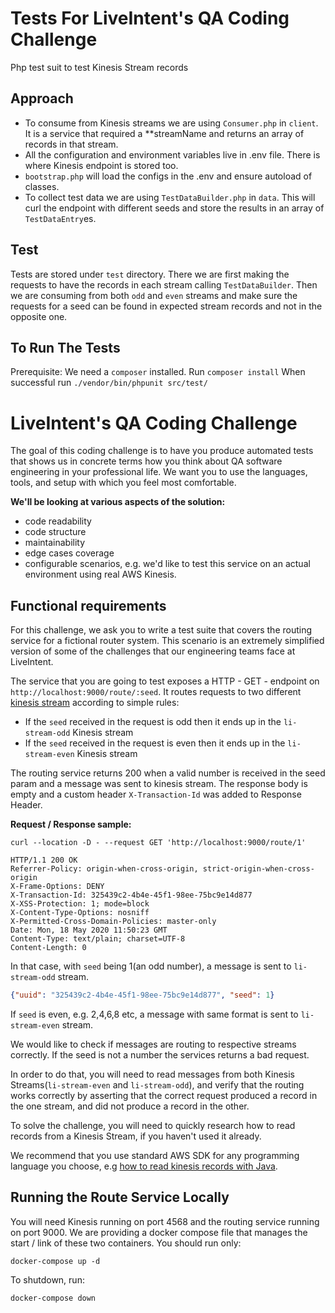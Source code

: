 # Tests For LiveIntent's QA Coding Challenge
Php  test suit to test Kinesis Stream records

## Approach
- To consume from Kinesis streams we are using `Consumer.php` in `client`. It is a service that required a **streamName
 and returns an array of records in that stream.
 -  All the configuration and environment variables live in .env file. There is where Kinesis endpoint is stored too.
 -  `bootstrap.php` will load the configs in the .env and ensure autoload of classes.
 - To collect test data we are using `TestDataBuilder.php` in `data`. This will curl the endpoint with different seeds and store the results in an array of `TestDataEntry`es.
 
 ## Test
 
 Tests are stored under `test` directory. There we are first making the requests to have the records in each stream calling `TestDataBuilder`. Then we are consuming from both `odd` and `even` streams and make sure the requests for a seed can be found in expected stream records and not in the opposite one.
 
 ## To Run The Tests
 Prerequisite: We need a `composer` installed.
 Run `composer install`
 When successful run `./vendor/bin/phpunit src/test/`
 
 

# LiveIntent's QA Coding Challenge

The goal of this coding challenge is to have you produce automated tests that shows us in concrete 
terms how you think about QA software engineering in your professional life. We want you to use the 
languages, tools, and setup with which you feel most comfortable.

**We'll be looking at various aspects of the solution:**
* code readability
* code structure
* maintainability
* edge cases coverage
* configurable scenarios, e.g. we'd like to test this service on an actual environment using real AWS Kinesis.

## Functional requirements

For this challenge, we ask you to write a test suite that covers the routing service for a fictional 
router system. This scenario is an extremely simplified version of some of the challenges that our 
engineering teams face at LiveIntent.

The service that you are going to test exposes a HTTP - GET - endpoint on `http://localhost:9000/route/:seed`.
It routes requests to two different [kinesis stream][kinesis] according to simple rules:
* If the `seed` received in the request is odd then it ends up in the `li-stream-odd` Kinesis stream
* If the `seed` received in the request is even then it ends up in the `li-stream-even` Kinesis stream

The routing service returns 200 when a valid number is received in the seed param and a message was sent
to kinesis stream. The response body is empty and a custom header `X-Transaction-Id` was added to Response Header.

**Request / Response sample:**

```shell script
curl --location -D - --request GET 'http://localhost:9000/route/1'

HTTP/1.1 200 OK
Referrer-Policy: origin-when-cross-origin, strict-origin-when-cross-origin
X-Frame-Options: DENY
X-Transaction-Id: 325439c2-4b4e-45f1-98ee-75bc9e14d877
X-XSS-Protection: 1; mode=block
X-Content-Type-Options: nosniff
X-Permitted-Cross-Domain-Policies: master-only
Date: Mon, 18 May 2020 11:50:23 GMT
Content-Type: text/plain; charset=UTF-8
Content-Length: 0
```

In that case, with `seed` being 1(an odd number), a message is sent to `li-stream-odd` stream.

```json
{"uuid": "325439c2-4b4e-45f1-98ee-75bc9e14d877", "seed": 1}
```

If `seed` is even, e.g. 2,4,6,8 etc, a message with same format is sent to `li-stream-even` stream.

We would like to check if messages are routing to respective streams correctly. If the seed is not a number
the services returns a bad request.

In order to do that, you will need to read messages from both Kinesis Streams(`li-stream-even` and `li-stream-odd`), and verify that the routing works correctly by asserting that the correct request produced a record in the one stream, and did not produce a record in the other.

To solve the challenge, you will need to quickly research how to read records from a Kinesis Stream, if you haven't used it already.

We recommend that you use standard AWS SDK for any programming language you choose, e.g [how to read kinesis records with Java](https://docs.aws.amazon.com/streams/latest/dev/developing-consumers-with-sdk.html).

## Running the Route Service Locally

You will need Kinesis running on port 4568 and the routing service running on port 9000. We are providing a
docker compose file that manages the start / link of these two containers. You should run only:

```shell script
docker-compose up -d
```

To shutdown, run:

```shell script
docker-compose down
```

[kinesis]: https://aws.amazon.com/kinesis/data-streams/
